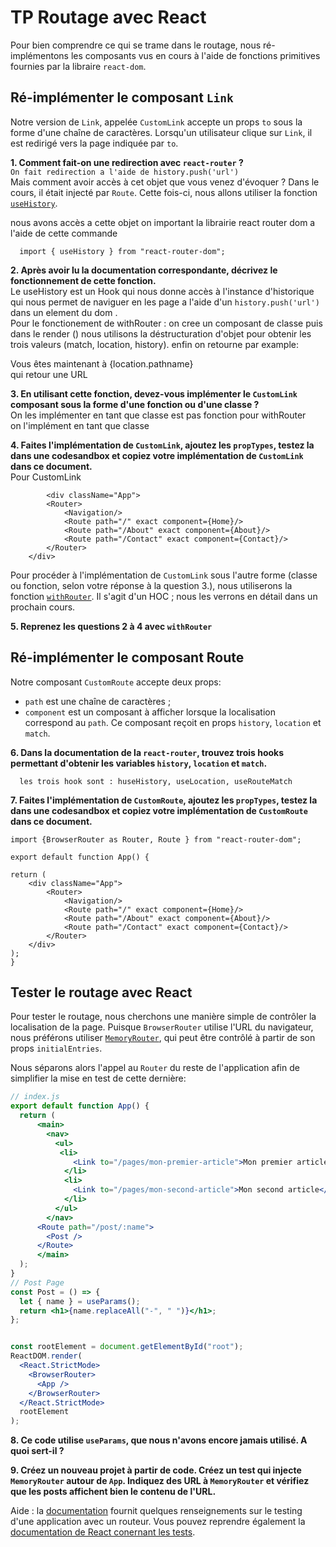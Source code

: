 # TP Routage avec React

Pour bien comprendre ce qui se trame dans le routage, nous ré-implémentons les composants vus en cours à l'aide de fonctions primitives fournies par la libraire `react-dom`.


## Ré-implémenter le composant `Link`

Notre version de `Link`, appelée `CustomLink` accepte un props `to` sous la forme d'une chaîne de caractères. Lorsqu'un utilisateur clique sur `Link`, il est redirigé vers la page indiquée par `to`.

**1. Comment fait-on une redirection avec `react-router` ?**   
   `On fait redirection a l'aide de history.push('url')`   
Mais comment avoir accès à cet objet que vous venez d'évoquer ? Dans le cours, il était injecté par `Route`. Cette fois-ci, nous allons utiliser la fonction [`useHistory`](https://reactrouter.com/web/api/Hooks/usehistory). 

nous avons accès a cette objet on important la librairie react router dom a l'aide de cette commande 
      
      import { useHistory } from "react-router-dom";   


**2. Après avoir lu la documentation correspondante, décrivez le fonctionnement de cette fonction.**   
      Le useHistory est un Hook qui nous donne accès à l'instance d'historique qui nous permet de naviguer en les page a l'aide d'un `history.push('url')` dans un element du dom    .   
      Pour le fonctionement de withRouter :
      on cree un composant de classe puis dans le render () nous utilisons la déstructuration d'objet pour obtenir les trois valeurs  (match, location, history). enfin on retourne par example: <div> Vous êtes maintenant à {location.pathname} </div> qui retour une URL

**3. En utilisant cette fonction, devez-vous implémenter le `CustomLink` composant sous la forme d'une fonction ou d'une classe ?**   
      On les implémenter en tant que classe est pas fonction
      pour withRouter   
      on l'implément en tant que classe
     

**4. Faites l'implémentation de `CustomLink`, ajoutez les `propTypes`, testez la dans une codesandbox et copiez votre implémentation de `CustomLink` dans ce document.**   
          Pour CustomLink
          
            <div className="App">
            <Router>
                <Navigation/>
                <Route path="/" exact component={Home}/>
                <Route path="/About" exact component={About}/>
                <Route path="/Contact" exact component={Contact}/>
            </Router>
        </div>
         
         

Pour procéder à l'implémentation de `CustomLink` sous l'autre forme (classe ou fonction, selon votre réponse à la question 3.), nous utiliserons la fonction [`withRouter`](https://reactrouter.com/web/api/withRouter). Il s'agit d'un HOC ; nous les verrons en détail dans un prochain cours.

**5. Reprenez les questions 2 à 4 avec `withRouter`**


## Ré-implémenter le composant Route

Notre composant `CustomRoute` accepte deux props: 

 - `path` est une chaîne de caractères ;
 - `component` est un composant à afficher lorsque la localisation correspond au `path`. Ce composant reçoit en props `history`, `location` et `match`.

**6. Dans la documentation de la `react-router`, trouvez trois hooks permettant d'obtenir les variables `history`, `location` et `match`.**

      les trois hook sont : huseHistory, useLocation, useRouteMatch

**7. Faites l'implémentation de `CustomRoute`, ajoutez les `propTypes`, testez la dans une codesandbox et copiez votre implémentation de `CustomRoute` dans ce document.**
          
      
    import {BrowserRouter as Router, Route } from "react-router-dom";
    
    export default function App() {

    return (
        <div className="App">
            <Router>
                <Navigation/>
                <Route path="/" exact component={Home}/>
                <Route path="/About" exact component={About}/>
                <Route path="/Contact" exact component={Contact}/>
            </Router>
        </div>
    );
    }
        

## Tester le routage avec React

Pour tester le routage, nous cherchons une manière simple de contrôler la localisation de la page.
Puisque `BrowserRouter` utilise l'URL du navigateur, nous préférons utiliser [`MemoryRouter`](https://reactrouter.com/web/api/MemoryRouter), qui peut être contrôlé à partir de son props `initialEntries`. 

Nous séparons alors l'appel au `Router` du reste de l'application afin de simplifier la mise en test de cette dernière:


```jsx
// index.js
export default function App() {
  return (
      <main>
        <nav>
          <ul>
           <li>
              <Link to="/pages/mon-premier-article">Mon premier article</Link>
            </li>
            <li>
              <Link to="/pages/mon-second-article">Mon second article</Link>
            </li>
          </ul>
        </nav>
      <Route path="/post/:name">
        <Post />
      </Route>
      </main>
  );
}
// Post Page
const Post = () => {
  let { name } = useParams();
  return <h1>{name.replaceAll("-", " ")}</h1>;
};


const rootElement = document.getElementById("root");
ReactDOM.render(
  <React.StrictMode>
    <BrowserRouter>
      <App />
    </BrowserRouter>
  </React.StrictMode>
  rootElement
);
```

**8. Ce code utilise `useParams`, que nous n'avons encore jamais utilisé. A quoi sert-il ?**

**9. Créez un nouveau projet à partir de code.  Créez un test qui injecte `MemoryRouter` autour de `App`. Indiquez des URL à `MemoryRouter` et vérifiez que les posts affichent bien le contenu de l'URL.**

Aide : la [documentation](https://reactrouter.com/web/guides/testing) fournit quelques renseignements sur le testing d'une application avec un routeur. Vous pouvez reprendre également la [documentation de React conernant les tests](https://reactjs.org/docs/testing.html).



